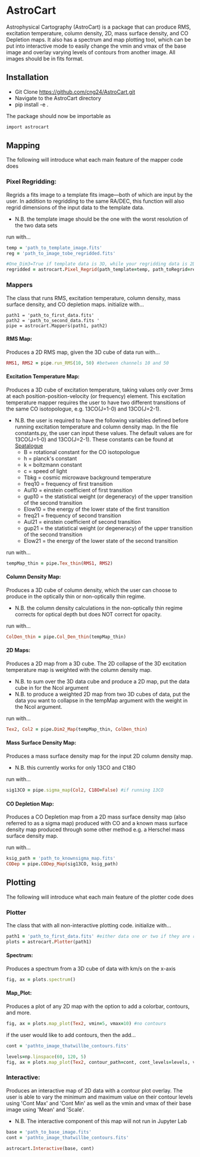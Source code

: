 # AstroCart
Astrophysical Cartography (AstroCart) is a package that can produce RMS, excitation temperature, column density, 2D, mass surface density, and CO Depletion maps. It also has a spectrum and map plotting tool, which can be put into interactive mode to easily change the vmin and vmax of the base image and overlay varying levels of contours from another image. All images should be in fits format. 

## Installation
- Git Clone https://github.com/cng24/AstroCart.git
- Navigate to the AstroCart directory
- pip install -e . 

The package should now be importable as 
```ruby
import astrocart
```

## Mapping
The following will introduce what each main feature of the mapper code does 

### Pixel Regridding:
Regrids a fits image to a template fits image—both of which are input by the user. In addition to regridding to the same RA/DEC, this function will also regrid dimensions of the input data to the template data.
- N.B. the template image should be the one with the worst resolution of the two data sets

run with...
```ruby
temp = 'path_to_template_image.fits'
reg = 'path_to_image_tobe_regridded.fits'

#One_Dim3=True if template data is 3D, while your regridding data is 2D
regridded = astrocart.Pixel_Regrid(path_template=temp, path_toRegrid=reg, One_Dim3=True) 
```

### Mappers 
The class that runs RMS, excitation temperature, column density, mass surface density, and CO depletion maps. 
initialize with...
```'ruby
path1 = 'path_to_first_data.fits'
path2 = 'path_to_second_data.fits '
pipe = astrocart.Mappers(path1, path2)
```

#### RMS Map: 
Produces a 2D RMS map, given the 3D cube of data
run with...
```ruby
RMS1, RMS2 = pipe.run_RMS(10, 50) #between channels 10 and 50
```

#### Excitation Temperature Map: 
Produces a 3D cube of excitation temperature, taking values only over 3rms at each position-position-velocity (or frequency) element. This excitation temperature mapper requires the user to have two different transitions of the same CO isotopologue, e.g. 13CO(J=1-0) and 13CO(J=2-1). 
- N.B. the user is required to have the following variables defined before running excitation temperature and column density map. In the file constants.py, the user can input these values. The default values are for 13CO(J=1-0) and 13CO(J=2-1). These constants can be found at [Spatalogue](https://splatalogue.online//) 
   - B = rotational constant for the CO isotopologue
   - h = planck's constant
   - k = boltzmann constant
   - c = speed of light
   - Tbkg = cosmic microwave background temperature
   - freq10 = frequency of first transition
   - Aul10  = einstein coefficient of first transition
   - gup10  = the statistical weight (or degeneracy) of the upper transition of the second transition
   - Elow10 = the energy of the lower state of the first transition
   - freq21 = frequency of second transition
   - Aul21  = einstein coefficient of second transition
   - gup21  = the statistical weight (or degeneracy) of the upper transition of the second transition
   - Elow21 = the energy of the lower state of the second transition

run with...
```ruby
tempMap_thin = pipe.Tex_thin(RMS1, RMS2)
```

#### Column Density Map:
Produces a 3D cube of column density, which the user can choose to produce in the optically thin or non-optically thin regime.
- N.B. the column density calculations in the non-optically thin regime corrects for optical depth but does NOT correct for opacity.  

run with...
```ruby
ColDen_thin = pipe.Col_Den_thin(tempMap_thin)
```

#### 2D Maps:
Produces a 2D map from a 3D cube. The 2D collapse of the 3D excitation temperature map is weighted with the column density map.
- N.B. to sum over the 3D data cube and produce a 2D map, put the data cube in for the Ncol argument
- N.B. to produce a weighted 2D map from two 3D cubes of data, put the data you want to collapse in the tempMap argument with the weight in the Ncol argument. 

run with...
```ruby
Tex2, Col2 = pipe.Dim2_Map(tempMap_thin, ColDen_thin)
```

#### Mass Surface Density Map:
Produces a mass surface density map for the input 2D column density map. 
- N.B. this currently works for only 13CO and C18O

run with...
```ruby
sig13CO = pipe.sigma_map(Col2, C18O=False) #if running 13CO
```

#### CO Depletion Map:
Produces a CO Depletion map from a 2D mass surface density map (also referred to as a sigma map) produced with CO and a known mass surface density map produced through some other method e.g. a Herschel mass surface density map.

run with...
```ruby
ksig_path = 'path_to_knownsigma_map.fits'
CODep = pipe.CODep_Map(sig13CO, ksig_path)
```


## Plotting
The following will introduce what each main feature of the plotter code does 

### Plotter
The class that with all non-interactive plotting code. 
initialize with...
```ruby
path1 = 'path_to_first_data.fits' #either data one or two if they are regridded to the same RA/DEC and shape
plots = astrocart.Plotter(path1)
```

#### Spectrum:
Produces a spectrum from a 3D cube of data with km/s on the x-axis
```ruby
fig, ax = plots.spectrum()
```

#### Map_Plot:
Produces a plot of any 2D map with the option to add a colorbar, contours, and more. 
```ruby
fig, ax = plots.map_plot(Tex2, vmin=5, vmax=10) #no contours
```

if the user would like to add contours, then the add...
```ruby
cont = 'pathto_image_thatwillbe_contours.fits'

levels=np.linspace(60, 120, 5)
fig, ax = plots.map_plot(Tex2, contour_path=cont, cont_levels=levels, vmin=5, vmax=10) #no contours
```

### Interactive:
Produces an interactive map of 2D data with a contour plot overlay. The user is able to vary the minimum and maximum value on their contour levels using 'Cont Max' and 'Cont Min' as well as the vmin and vmax of their base image using 'Mean' and 'Scale'.
- N.B. The interactive component of this map will not run in Jupyter Lab

```ruby
base = 'path_to_base_image.fits'
cont = 'pathto_image_thatwillbe_contours.fits'

astrocart.Interactive(base, cont)
```





